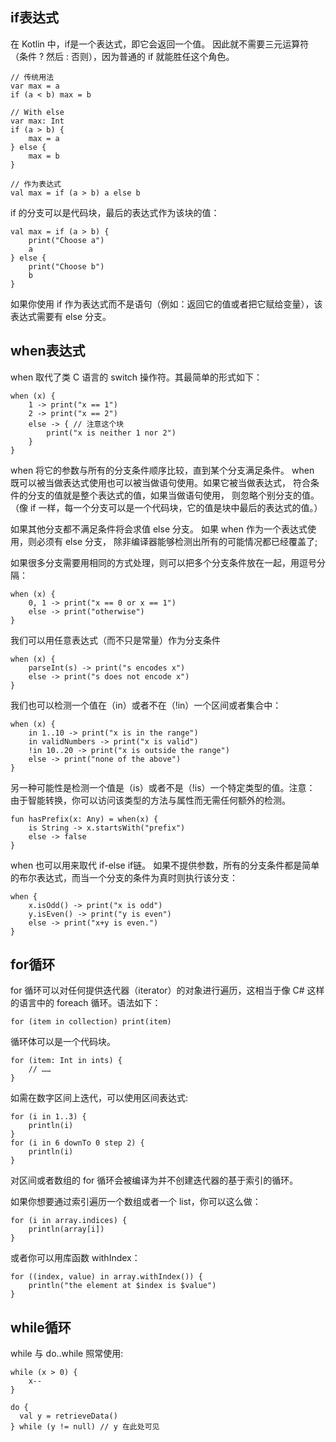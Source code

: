 ## if表达式
在 Kotlin 中，if是一个表达式，即它会返回一个值。 因此就不需要三元运算符（条件 ? 然后 : 否则），因为普通的 if 就能胜任这个角色。
```
// 传统用法
var max = a 
if (a < b) max = b

// With else 
var max: Int
if (a > b) {
    max = a
} else {
    max = b
}
 
// 作为表达式
val max = if (a > b) a else b
```
if 的分支可以是代码块，最后的表达式作为该块的值：
```
val max = if (a > b) {
    print("Choose a")
    a
} else {
    print("Choose b")
    b
}
```
如果你使用 if 作为表达式而不是语句（例如：返回它的值或者把它赋给变量），该表达式需要有 else 分支。

## when表达式
when 取代了类 C 语言的 switch 操作符。其最简单的形式如下：
```
when (x) {
    1 -> print("x == 1")
    2 -> print("x == 2")
    else -> { // 注意这个块
        print("x is neither 1 nor 2")
    }
}
```
when 将它的参数与所有的分支条件顺序比较，直到某个分支满足条件。 when 既可以被当做表达式使用也可以被当做语句使用。如果它被当做表达式， 符合条件的分支的值就是整个表达式的值，如果当做语句使用， 则忽略个别分支的值。（像 if 一样，每一个分支可以是一个代码块，它的值是块中最后的表达式的值。）

如果其他分支都不满足条件将会求值 else 分支。 如果 when 作为一个表达式使用，则必须有 else 分支， 除非编译器能够检测出所有的可能情况都已经覆盖了;

如果很多分支需要用相同的方式处理，则可以把多个分支条件放在一起，用逗号分隔：
```
when (x) {
    0, 1 -> print("x == 0 or x == 1")
    else -> print("otherwise")
}
```
我们可以用任意表达式（而不只是常量）作为分支条件
```
when (x) {
    parseInt(s) -> print("s encodes x")
    else -> print("s does not encode x")
}
```
我们也可以检测一个值在（in）或者不在（!in）一个区间或者集合中：
```
when (x) {
    in 1..10 -> print("x is in the range")
    in validNumbers -> print("x is valid")
    !in 10..20 -> print("x is outside the range")
    else -> print("none of the above")
}
```
另一种可能性是检测一个值是（is）或者不是（!is）一个特定类型的值。注意： 由于智能转换，你可以访问该类型的方法与属性而无需任何额外的检测。
```
fun hasPrefix(x: Any) = when(x) {
    is String -> x.startsWith("prefix")
    else -> false
}
```
when 也可以用来取代 if-else if链。 如果不提供参数，所有的分支条件都是简单的布尔表达式，而当一个分支的条件为真时则执行该分支：
```
when {
    x.isOdd() -> print("x is odd")
    y.isEven() -> print("y is even")
    else -> print("x+y is even.")
}
```

## for循环
for 循环可以对任何提供迭代器（iterator）的对象进行遍历，这相当于像 C# 这样的语言中的 foreach 循环。语法如下：
```
for (item in collection) print(item)
```
循环体可以是一个代码块。
```
for (item: Int in ints) {
    // ……
}
```

如需在数字区间上迭代，可以使用区间表达式:
```
for (i in 1..3) {
    println(i)
}
for (i in 6 downTo 0 step 2) {
    println(i)
}
```
对区间或者数组的 for 循环会被编译为并不创建迭代器的基于索引的循环。

如果你想要通过索引遍历一个数组或者一个 list，你可以这么做：
```
for (i in array.indices) {
    println(array[i])
}
```
或者你可以用库函数 withIndex：
```
for ((index, value) in array.withIndex()) {
    println("the element at $index is $value")
}
```

## while循环
while 与 do..while 照常使用:
```
while (x > 0) {
    x--
}

do {
  val y = retrieveData()
} while (y != null) // y 在此处可见
```
